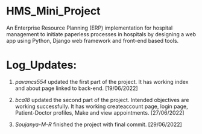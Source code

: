 # HMS_Mini_Project
An Enterprise Resource Planning (ERP) implementation for hospital management to initiate paperless processes in hospitals by designing a web app using Python, Django web framework and front-end based tools.

# Log_Updates:
1) *pavancs554* updated the first part of the project.
   It has working index and about page linked to back-end. [19/06/2022]
 
2) *bca18* updated the second part of the project. Intended objectives are working successfully.
   It has working createaccount page, login page, Patient-Doctor profiles, Make and view appointments. [27/06/2022]
  
3) *Soujanya-M-R* finished the project with final commit. [29/06/2022]
   
